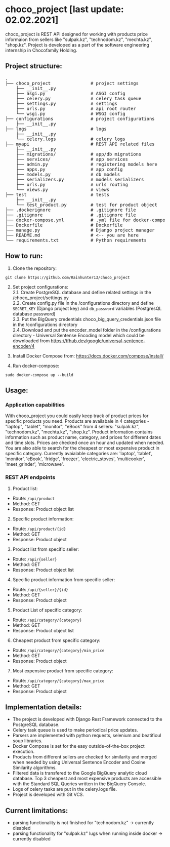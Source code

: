 # choco_project [last update: 02.02.2021]
choco_project is REST API designed for working with products price informaion from sellers like "sulpak.kz", "technodom.kz", "mechta.kz", "shop.kz". Project is developed as a part of the software engineering internship in Chocofamily Holding.

## Project structure:
<pre>
.                                                                 
├── choco_project               # project settings    
    ├── __init__.py             
    ├── asgi.py                 # ASGI config
    ├── celery.py               # celery task queue
    ├── settings.py             # settings
    ├── urls.py                 # api root router
    └── wsgi.py                 # WSGI config
├── configurations              # project configurations
    ├── __init__.py
├── logs                        # logs 
    ├── __init__.py
    └── celery.logs             # celery logs
├── myapi                       # REST API related files
    ├── __init__.py
    ├── migrations/             # app/db migrations
    ├── services/               # app services
    ├── admin.py                # registering models here
    ├── apps.py                 # app config
    ├── models.py               # db models
    ├── serializers.py          # models serializers
    ├── urls.py                 # urls routing
    └── views.py                # views
├── test                        # tests
    ├── __init__.py
    └── test_product.py         # test for product object
├── .dockerignore               # .gitignore file      
├── .gitignore                  # .gitignore file                 
├── docker-compose.yml          # .yml file for docker-compose
├── Dockerfile                  # Dockerfile                      
├── manage.py                   # Django project manager                  
├── README.md                   # <-- you are here                
└── requirements.txt            # Python requirements       
</pre>      

## How to run:

1. Clone the repository:
```
git clone https://github.com/Rainhunter13/choco_project
```

2. Set project configurations:  <br/>
  2.1. Create PostgreSQL database and define related settings in the /choco_project/settings.py  <br/>
  2.2. Create config.py file in the /configurations directory and define ```SECRET_KEY``` (Django project key) and ```db_password``` variables (PostgresQL database password)  <br/>
  2.3. Put the BigQuery credentials choco_big_query_credentials.json file in the /configurations directory  <br/>
  2.4. Download and put the encoder_model folder in the /configurations directory - Universal Sentense Encoding model which could be downloaded from https://tfhub.dev/google/universal-sentence-encoder/4  <br/>

3. Install Docker Compose from: https://docs.docker.com/compose/install/

4. Run docker-compose:
```
sudo docker-compose up --build
```

## Usage:

### Application capabilities
With choco_project you could easily keep track of product prices for specific products you need. Products are availabale in 4 categories - "laptop", "tablet", "monitor", "eBook" from 4 sellers: "sulpak.kz", "technodom.kz", "mechta.kz", "shop.kz". Product information contains information such as product name, category, and prices for different dates and time slots. Prices are checked once an hour and updated when needed. You are also able to search for the cheapest or most expensive product in specific category. Currently avaialable categories are: 'laptop', 'tablet', 'monitor', 'eBook', 'fridge', 'freezer', 'electric_stoves', 'multicooker', 'meet_grinder', 'microwave'.

### REST API endpoints

1. Product list:
- Route: ``` /api/product ```
- Method: GET
- Response: Product object list

2. Specific product information:
- Route: ``` /api/product/{id} ```
- Method: GET
- Response: Product object

3. Product list from specific seller:
- Route: ``` /api/{seller} ```
- Method: GET
- Response: Product object list

4. Specific product information from specific seller:
- Route: ``` /api/{seller}/{id} ```
- Method: GET
- Response: Product object

5. Product List of specific category:
- Route: ``` /api/category/{category} ```
- Method: GET
- Response: Product object list

6. Cheapest product from specific category:
- Route: ``` /api/category/{category}/min_price ```
- Method: GET
- Response: Product object

7. Most expensive product from specific category:
- Route: ``` /api/category/{category}/max_price ```
- Method: GET
- Response: Product object

## Implementation details:
- The project is developed with Django Rest Framework connected to the PostgreSQL database. 
- Celery task queue is used to make periodical price updates. 
- Parsers are implemented with python requests, selenium and beatifioul soup libraries.
- Docker Compose is set for the easy outside-of-the-box project execution.
- Products from different sellers are checked for similarity and merged when needed by using Universal Sentence Encoder and Cosine Similarity algorithms. 
- Filtered data is transfered to the Google BigQuery analytic cloud database. Top 3 cheapest and most expensive products are accessible with the Standard SQL Queries written in the BigQuery Console.
- Logs of celery tasks are put in the celery.logs file.
- Project is developed with Git VCS.

## Current limitations:
- parsing functionality is not finished for "technodom.kz" -> currently disabled
- parsing functionality for "sulpak.kz" lugs when running inside docker -> currently disabled

